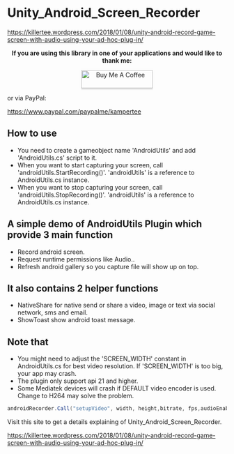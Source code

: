 # Unity_Android_Screen_Recorder

<https://killertee.wordpress.com/2018/01/08/unity-android-record-game-screen-with-audio-using-your-ad-hoc-plug-in/>

**<p align="center">If you are using this library in one of your applications and would like to thank me:</p>**

<p align="center"><a href="https://www.buymeacoffee.com/KamperTee" target="_blank" ><img src="https://www.buymeacoffee.com/assets/img/custom_images/orange_img.png" alt="Buy Me A Coffee" style="height: 41px !important;width: 164px !important;box-shadow: 0px 3px 2px 0px rgba(190, 190, 190, 0.5) !important;-webkit-box-shadow: 0px 3px 2px 0px rgba(190, 190, 190, 0.5) !important;" ></a></p>

<p>or via PayPal:</p>

<https://www.paypal.com/paypalme/kampertee>

## How to use

+ You need to create a gameobject name 'AndroidUtils' and add 'AndroidUtils.cs' script to it.
+ When you want to start capturing your screen, call 'androidUtils.StartRecording()'. 'androidUtils' is a reference to AndroidUtils.cs instance.
+ When you want to stop capturing your screen, call 'androidUtils.StopRecording()'. 'androidUtils' is a reference to AndroidUtils.cs instance.

## A simple demo of AndroidUtils Plugin which provide 3 main function

+ Record android screen.
+ Request runtime permissions like Audio..
+ Refresh android gallery so you capture file will show up on top.

## It also contains 2 helper functions

+ NativeShare for native send or share a video, image or text via social network, sms and email.
+ ShowToast show android toast message.

## Note that

+ You might need to adjust the 'SCREEN_WIDTH' constant in AndroidUtils.cs for best video resolution. If 'SCREEN_WIDTH' is too big, your app may crash.
+ The plugin only support api 21 and higher.
+ Some Mediatek devices will crash if DEFAULT video encoder is used. Change to H264 may solve the problem.

```cs
androidRecorder.Call("setupVideo", width, height,bitrate, fps,audioEnable,VideoEncoder.H264.ToString());
```

Visit this site to get a details explaining of Unity_Android_Screen_Recorder.


<https://killertee.wordpress.com/2018/01/08/unity-android-record-game-screen-with-audio-using-your-ad-hoc-plug-in/>

